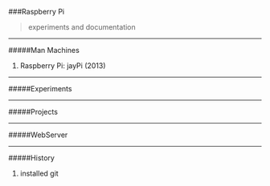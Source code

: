 ###Raspberry Pi
>experiments and documentation
________________________________________


#####Man Machines
1. Raspberry Pi: jayPi (2013)

____________________

#####Experiments

____________________

#####Projects


____________________

#####WebServer 

____________________

#####History
1. installed git
